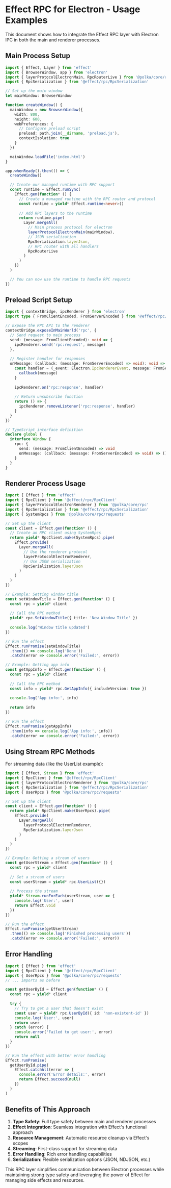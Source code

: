 # Effect RPC for Electron - Usage Examples

This document shows how to integrate the Effect RPC layer with Electron IPC in both the main and renderer processes.

## Main Process Setup

```typescript
import { Effect, Layer } from 'effect'
import { BrowserWindow, app } from 'electron'
import { layerProtocolElectronMain, RpcRouterLive } from '@polka/core/rpc'
import { RpcSerialization } from '@effect/rpc/RpcSerialization'

// Set up the main window
let mainWindow: BrowserWindow

function createWindow() {
  mainWindow = new BrowserWindow({
    width: 800,
    height: 600,
    webPreferences: {
      // Configure preload script
      preload: path.join(__dirname, 'preload.js'),
      contextIsolation: true
    }
  })

  mainWindow.loadFile('index.html')
}

app.whenReady().then(() => {
  createWindow()

  // Create our managed runtime with RPC support
  const runtime = Effect.runSync(
    Effect.gen(function* () {
      // Create a managed runtime with the RPC router and protocol
      const runtime = yield* Effect.runtime<never>()
      
      // Add RPC layers to the runtime
      return runtime.pipe(
        Layer.mergeAll(
          // Main process protocol for electron
          layerProtocolElectronMain(mainWindow),
          // JSON serialization
          RpcSerialization.layerJson,
          // RPC router with all handlers
          RpcRouterLive
        )
      )
    })
  )

  // You can now use the runtime to handle RPC requests
})
```

## Preload Script Setup

```typescript
import { contextBridge, ipcRenderer } from 'electron'
import type { FromClientEncoded, FromServerEncoded } from '@effect/rpc/RpcMessage'

// Expose the RPC API to the renderer
contextBridge.exposeInMainWorld('rpc', {
  // Send request to main process
  send: (message: FromClientEncoded): void => {
    ipcRenderer.send('rpc:request', message)
  },
  
  // Register handler for responses
  onMessage: (callback: (message: FromServerEncoded) => void): void => {
    const handler = (_event: Electron.IpcRendererEvent, message: FromServerEncoded) => {
      callback(message)
    }
    
    ipcRenderer.on('rpc:response', handler)
    
    // Return unsubscribe function
    return () => {
      ipcRenderer.removeListener('rpc:response', handler)
    }
  }
})

// TypeScript interface definition
declare global {
  interface Window {
    rpc: {
      send: (message: FromClientEncoded) => void
      onMessage: (callback: (message: FromServerEncoded) => void) => () => void
    }
  }
}
```

## Renderer Process Usage

```typescript
import { Effect } from 'effect'
import { RpcClient } from '@effect/rpc/RpcClient'
import { layerProtocolElectronRenderer } from '@polka/core/rpc'
import { RpcSerialization } from '@effect/rpc/RpcSerialization'
import { SystemRpcs } from '@polka/core/rpc/requests'

// Set up the client
const client = Effect.gen(function* () {
  // Create an RPC client using SystemRpcs
  return yield* RpcClient.make(SystemRpcs).pipe(
    Effect.provide(
      Layer.mergeAll(
        // Use the renderer protocol
        layerProtocolElectronRenderer,
        // Use JSON serialization
        RpcSerialization.layerJson
      )
    )
  )
})

// Example: Setting window title
const setWindowTitle = Effect.gen(function* () {
  const rpc = yield* client
  
  // Call the RPC method
  yield* rpc.SetWindowTitle({ title: 'New Window Title' })
  
  console.log('Window title updated')
})

// Run the effect
Effect.runPromise(setWindowTitle)
  .then(() => console.log('Done'))
  .catch(error => console.error('Failed:', error))

// Example: Getting app info
const getAppInfo = Effect.gen(function* () {
  const rpc = yield* client
  
  // Call the RPC method
  const info = yield* rpc.GetAppInfo({ includeVersion: true })
  
  console.log('App info:', info)
  
  return info
})

// Run the effect
Effect.runPromise(getAppInfo)
  .then(info => console.log('App info:', info))
  .catch(error => console.error('Failed:', error))
```

## Using Stream RPC Methods

For streaming data (like the UserList example):

```typescript
import { Effect, Stream } from 'effect'
import { RpcClient } from '@effect/rpc/RpcClient'
import { layerProtocolElectronRenderer } from '@polka/core/rpc'
import { RpcSerialization } from '@effect/rpc/RpcSerialization'
import { UserRpcs } from '@polka/core/rpc/requests'

// Set up the client
const client = Effect.gen(function* () {
  return yield* RpcClient.make(UserRpcs).pipe(
    Effect.provide(
      Layer.mergeAll(
        layerProtocolElectronRenderer,
        RpcSerialization.layerJson
      )
    )
  )
})

// Example: Getting a stream of users
const getUserStream = Effect.gen(function* () {
  const rpc = yield* client
  
  // Get a stream of users
  const userStream = yield* rpc.UserList({})
  
  // Process the stream
  yield* Stream.runForEach(userStream, user => {
    console.log('User:', user)
    return Effect.void
  })
})

// Run the effect
Effect.runPromise(getUserStream)
  .then(() => console.log('Finished processing users'))
  .catch(error => console.error('Failed:', error))
```

## Error Handling

```typescript
import { Effect } from 'effect'
import { RpcClient } from '@effect/rpc/RpcClient'
import { UserRpcs } from '@polka/core/rpc/requests'
// ... imports as before

const getUserById = Effect.gen(function* () {
  const rpc = yield* client
  
  try {
    // Try to get a user that doesn't exist
    const user = yield* rpc.UserById({ id: 'non-existent-id' })
    console.log('User:', user)
    return user
  } catch (error) {
    console.error('Failed to get user:', error)
    return null
  }
})

// Run the effect with better error handling
Effect.runPromise(
  getUserById.pipe(
    Effect.catchAll(error => {
      console.error('Error details:', error)
      return Effect.succeed(null)
    })
  )
)
```

## Benefits of This Approach

1. **Type Safety**: Full type safety between main and renderer processes
2. **Effect Integration**: Seamless integration with Effect's functional approach
3. **Resource Management**: Automatic resource cleanup via Effect's scopes
4. **Streaming**: First-class support for streaming data
5. **Error Handling**: Rich error handling capabilities
6. **Serialization**: Flexible serialization options (JSON, NDJSON, etc.)

This RPC layer simplifies communication between Electron processes while maintaining strong type safety and leveraging the power of Effect for managing side effects and resources. 